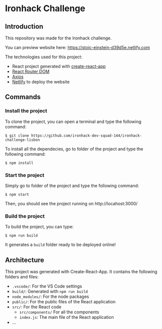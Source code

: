 # Ironhack Challenge

## Introduction

This repository was made for the Ironhack challenge.

You can preview website here: https://stoic-einstein-d39d5e.netlify.com

The technologies used for this project:
- React project generated with [create-react-app](https://github.com/facebook/create-react-app)
- [React Router DOM](https://github.com/ReactTraining/react-router/tree/master/packages/react-router-dom)
- [Axios](https://github.com/axios/axios)
- [Netlify](https://netlify.com) to deploy the website

## Commands

### Install the project

To clone the project, you can open a terminal and type the following command:
```
$ git clone https://github.com/ironhack-dev-squad-144/ironhack-challenge-lisbon
```

To install all the dependecies, go to folder of the project and type the following command:
```
$ npm install
```

### Start the project

Simply go to folder of the project and type the following command: 
```
$ npm start
```

Then, you should see the project running on http://locahost:3000/

### Build the project

To build the project, you can type:
```
$ npm run build
```

It generates a `build` folder ready to be deployed online!


## Architecture

This project was generated with Create-React-App. It contains the following folders and files:
- `.vscode/`: For the VS Code settings
- `build/`: Generated with `npm run build`
- `node_modules/`: For the node packages
- `public/`: For the public files of the React application
- `src/`: For the React code
  - `src/components/` For all the components
  - `index.js`: The main file of the React application
- ...
